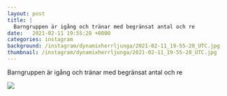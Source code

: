 ```yaml
---
layout: post
title: |
  Barngruppen är igång och tränar med begränsat antal och re
date:   2021-02-11 19:55:28 +0000
categories: instagram
background: /instagram/dynamixherrljunga/2021-02-11_19-55-28_UTC.jpg
thumbnail: /instagram/dynamixherrljunga/2021-02-11_19-55-28_UTC.jpg
---
```

Barngruppen är igång och tränar med begränsat antal och re



<img src='/www-dynamix-herrljunga/instagram/dynamixherrljunga/2021-02-11_19-55-28_UTC.jpg' class='img-fluid' />
